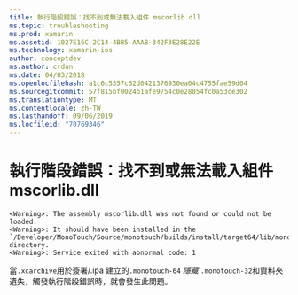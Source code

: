 ```yaml
---
title: 執行階段錯誤：找不到或無法載入組件 mscorlib.dll
ms.topic: troubleshooting
ms.prod: xamarin
ms.assetid: 1027E16C-2C14-4BB5-AAAB-342F3E28E22E
ms.technology: xamarin-ios
author: conceptdev
ms.author: crdun
ms.date: 04/03/2018
ms.openlocfilehash: a1c6c5357c62d0421376930ea04c4755fae59d04
ms.sourcegitcommit: 57f815bf0024b1afe9754c0e28054fc0a53ce302
ms.translationtype: MT
ms.contentlocale: zh-TW
ms.lasthandoff: 09/06/2019
ms.locfileid: "70769346"
---
```

# <a name="runtime-error-the-assembly-mscorlibdll-was-not-found-or-could-not-be-loaded"></a>執行階段錯誤：找不到或無法載入組件 mscorlib.dll

```
<Warning>: The assembly mscorlib.dll was not found or could not be loaded.
<Warning>: It should have been installed in the `/Developer/MonoTouch/Source/monotouch/builds/install/target64/lib/mono/2.0/mscorlib.dll' directory.
<Warning>: Service exited with abnormal code: 1
```

當`.xcarchive`用於簽署/.ipa 建立的`.monotouch-64` *隱藏* `.monotouch-32`和資料夾遺失，觸發執行階段錯誤時，就會發生此問題。
